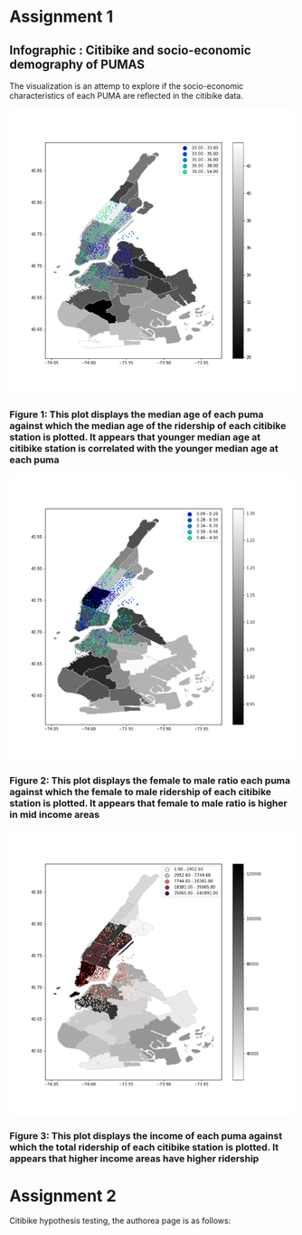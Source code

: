 # Assignment 1

## Infographic : Citibike and socio-economic demography of PUMAS

The visualization is an attemp to explore if the socio-economic characteristics of each PUMA are reflected in the citibike data.

![screenshot](final1.png)
### Figure 1: This plot displays the median age of each puma against which the median age of the ridership of  each citibike station is plotted. It appears that younger median age at citibike station is correlated with the younger median age at each puma

![screenshot](final2.png)
### Figure 2: This plot displays the female to male ratio each puma against which the female to male ridership of each citibike station is plotted. It appears that female to male ratio is higher in mid income areas

![screenshot](final3.png)

### Figure 3: This plot displays the  income of each puma against which the total ridership of each citibike station is plotted. It appears that higher income areas have higher ridership









# Assignment 2

Citibike hypothesis testing, the authorea page is as follows: 